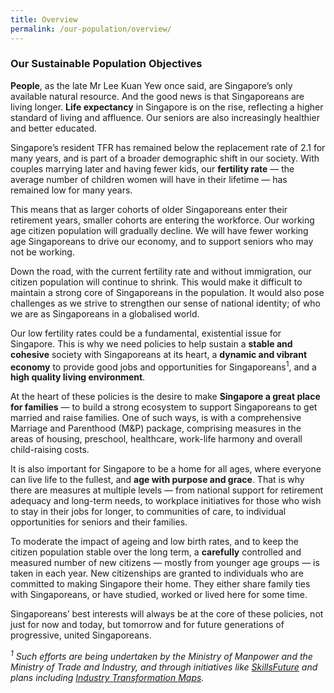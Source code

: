 ```yaml
---
title: Overview
permalink: /our-population/overview/
---
```


### Our Sustainable Population Objectives

**People**, as the late Mr Lee Kuan Yew once said, are Singapore’s only available natural resource. And the good news is that Singaporeans are living longer. **Life expectancy** in Singapore is on the rise, reflecting a higher standard of living and affluence. Our seniors are also increasingly healthier and better educated.

Singapore’s resident TFR has remained below the replacement rate of 2.1 for many years, and is part of a broader demographic shift in our society. With couples marrying later and having fewer kids, our **fertility rate** — the average number of children women will have in their lifetime — has remained low for many years.

This means that as larger cohorts of older Singaporeans enter their retirement years, smaller cohorts are entering the workforce. Our working age citizen population will gradually decline. We will have fewer working age Singaporeans to drive our economy, and to support seniors who may not be working.

Down the road, with the current fertility rate and without immigration, our citizen population will continue to shrink. This would make it difficult to maintain a strong core of Singaporeans in the population. It would also pose challenges as we strive to strengthen our sense of national identity; of who we are as Singaporeans in a globalised world.

Our low fertility rates could be a fundamental, existential issue for Singapore. This is why we need policies to help sustain a **stable and cohesive** society with Singaporeans at its heart, a **dynamic and vibrant economy** to provide good jobs and opportunities for Singaporeans<sup>1</sup>, and a **high quality living environment**.

At the heart of these policies is the desire to make **Singapore a great place for families** — to build a strong ecosystem to support Singaporeans to get married and raise families. One of such ways, is with a comprehensive Marriage and Parenthood (M&P) package, comprising measures in the areas of housing, preschool, healthcare, work-life harmony and overall child-raising costs. 

It is also important for Singapore to be a home for all ages, where everyone can live life to the fullest, and **age with purpose and grace**. That is why there are measures at multiple levels — from national support for retirement adequacy and long-term needs, to workplace initiatives for those who wish to stay in their jobs for longer, to communities of care, to individual opportunities for seniors and their families.

To moderate the impact of ageing and low birth rates, and to keep the citizen population stable over the long term, a **carefully** controlled and measured number of new citizens — mostly from younger age groups — is taken in each year. New citizenships are granted to individuals who are committed to making Singapore their home. They either share family ties with Singaporeans, or have studied, worked or lived here for some time. 

Singaporeans’ best interests will always be at the core of these policies, not just for now and today, but tomorrow and for future generations of progressive, united Singaporeans.

*<sup>1</sup> Such efforts are being undertaken by the Ministry of Manpower and the Ministry of Trade and Industry, and through initiatives like [SkillsFuture](https://www.skillsfuture.sg/) and plans including [Industry Transformation Maps](https://www.mti.gov.sg/ITMs/Overview).*
